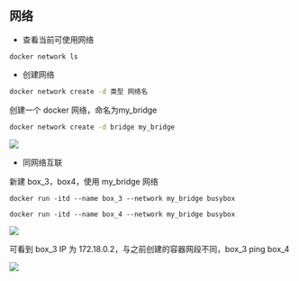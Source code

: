 <!--
 * @Description: 
 * @Version: 1.0
 * @Author: DaLao
 * @Email: dalao_li@163.com
 * @Date: 2021-10-06 13:11:32
 * @LastEditors: DaLao
 * @LastEditTime: 2022-01-12 08:45:48
-->

## 网络

- 查看当前可使用网络
  
```docker
docker network ls
```

- 创建网络

```sh
docker network create -d 类型 网络名
```

创建一个 docker 网络，命名为my_bridge

```sh
docker network create -d bridge my_bridge
```

![](https://cdn.hurra.ltd/img/20200726153641.png)


- 同网络互联

新建 box_3，box4，使用 my_bridge 网络

```docker
docker run -itd --name box_3 --network my_bridge busybox 

docker run -itd --name box_4 --network my_bridge busybox 
```

![](https://cdn.hurra.ltd/img/20200726154102.png)

可看到 box_3  IP 为 172.18.0.2，与之前创建的容器网段不同，box_3 ping box_4

![](https://cdn.hurra.ltd/img/20200726154511.png)